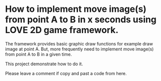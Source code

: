 # How to implement move image(s) from point A to B in x seconds using LOVE 2D game framework.

The framework provides basic graphic draw functions for example draw image at point A.
But, more frequently need to implement move image(s) from point A to B in a given time.

This project demonstrate how to do it.

Please leave a comment if copy and past a code from here.
